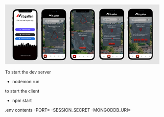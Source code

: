 <img src="./screendesign.png"/>

To start the dev server
- nodemon run

to start the client
- npm start 

.env contents
-PORT= 
-SESSION_SECRET
-MONGODDB_URI=
